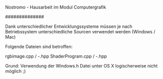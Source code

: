 Nostromo - Hausarbeit im Modul Computergrafik

##############

Dank unterschiedlicher Entwicklungssysteme müssen je nach Betriebssystem unterschiedliche Sourcen verwendet werden (Windows / Mac)

Folgende Dateien sind betroffen:

rgbimage.cpp / -.hpp
ShaderProgram.cpp / -.hpp

Grund: Verwendung der Windows.h Datei unter OS X logischerweise nicht möglich ;)
